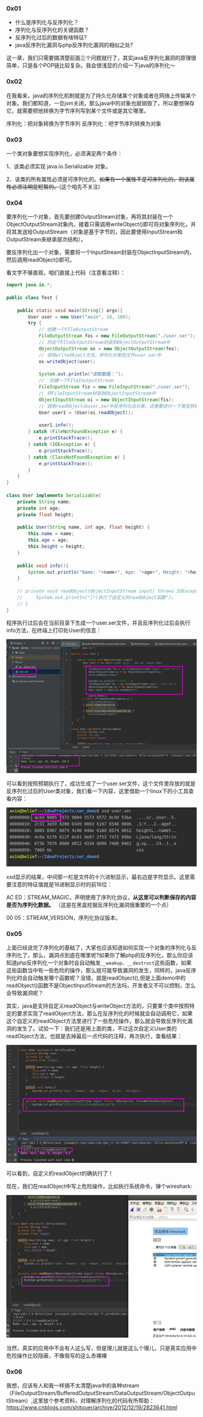 ### 0x01 

- 什么是序列化与反序列化？
- 序列化与反序列化的关键函数？
- 反序列化过后的数据有啥特征?
- java反序列化漏洞与php反序列化漏洞的相似之处?

这一章，我们只需要搞清楚前面三个问题就行了，其实java反序列化漏洞的原理很简单，只是各个POP链比较复杂。我会很浅显的介绍一下java的序列化～

### 0x02

在我看来，java的序列化机制就是为了持久化存储某个对象或者在网络上传输某个对象。我们都知道，一旦jvm关闭，那么java中的对象也就销毁了，所以要想保存它，就需要把他转换为字节序列写到某个文件或是其它哪里。

序列化：把对象转换为字节序列
反序列化：吧字节序列转换为对象

### 0x03

一个类对象要想实现序列化，必须满足两个条件：

1、该类必须实现 java.io.Serializable 对象。

2、该类的所有属性必须是可序列化的。~~如果有一个属性不是可序列化的，则该属性必须注明是短暂的。~~(这个咱先不关注)

### 0x04 

要序列化一个对象，首先要创建OutputStream对象，再将其封装在一个ObjectOutputStream对象内，接着只需调用writeObject()即可将对象序列化，并将其发送给OutputStream（对象是基于字节的，因此要使用InputStream和OutputStream来继承层次结构）。

要反序列化出一个对象，需要将一个InputStream封装在ObjectInputStream内，然后调用readObject()即可。

看文字不够直观，咱们直接上代码（注意看注释）：

```java
import java.io.*;

public class Test {

    public static void main(String[] args){
        User user = new User("axin", 18, 180);
        try {
            // 创建一个FIleOutputStream
            FileOutputStream fos = new FileOutputStream("./user.ser");
            // 将这个FIleOutputStream封装到ObjectOutputStream中
            ObjectOutputStream os = new ObjectOutputStream(fos);
            // 调用writeObject方法，序列化对象到文件user.ser中
            os.writeObject(user);
            
            System.out.println("读取数据：");
            //  创建一个FIleInutputStream
            FileInputStream fis = new FileInputStream("./user.ser");
            // 将FileInputStream封装到ObjectInputStream中
            ObjectInputStream oi = new ObjectInputStream(fis);
            // 调用readObject从user.ser中反序列化出对象，还需要进行一下类型转换，默认是Object类型
            User user1 = (User)oi.readObject();
            
            user1.info();
        } catch (FileNotFoundException e) {
            e.printStackTrace();
        } catch (IOException e) {
            e.printStackTrace();
        } catch (ClassNotFoundException e) {
            e.printStackTrace();
        }
    }
}

class User implements Serializable{
    private String name;
    private int age;
    private float height;

    public User(String name, int age, float height) {
        this.name = name;
        this.age = age;
        this.height = height;
    }

    public void info(){
        System.out.println("Name: "+name+", Age: "+age+", Height: "+height);
    }

    // private void readObject(ObjectInputStream input) throws IOException, ClassNotFoundException{
    //     System.out.println("[*]执行了自定义的readObject函数");
    // }
}
```

程序执行过后会在当前目录下生成一个user.ser文件，并且反序列化过后会执行info方法，在终端上打印处User的信息：

![](serialization/ser.png)

可以看到按照预期执行了，成功生成了一个user.ser文件，这个文件里存放的就是反序列化过后的User类对象，我们看一下内容，这里借助一个linux下的小工具查看内容：

![](serialization/xxd.png)

xxd显示的结果，中间那一栏是文件的十六进制显示，最右边是字符显示。这里需要注意的特征值就是16进制显示时的前16位：

AC ED：STREAM_MAGIC，声明使用了序列化协议，**从这里可以判断保存的内容是否为序列化数据。** （这是在黑盒挖掘反序列化漏洞很重要的一个点）

00 05：STREAM_VERSION，序列化协议版本。

### 0x05

上面已经说完了序列化的基础了，大家也应该知道如何实现一个对象的序列化与反序列化了，那么，漏洞点到底在哪里呢?如果你了解php的反序列化，那么你应该知道php反序列化一个对象时会自动触发`__weakup`、`__destruct`这些函数，如果这些函数当中有一些危险的操作，那么就可能导致漏洞的发生，同样的，java反序列化时会自动触发哪个函数呢？没错，就是readObject(),但是上面demo中的readObject()函数不是ObjectInputStream的方法吗，开发者又不可以控制，怎么会导致漏洞呢？

其实，java是支持自定义readObject与writeObject方法的，只要某个类中按照特定的要求实现了readObject方法，那么在反序列化的时候就会自动调用它，如果这个自定义的readObject方法里进行了一些危险操作，那么就会导致反序列化漏洞的发生了。试验一下：我们还是用上面的类，不过这次自定义User类的readObject方法，也就是去掉最后一点代码的注释，再次执行，查看结果：

![](serialization/custom_readobject.png)

可以看到，自定义的readObject的确执行了！

现在，我们在readObject中写上危险操作，比如执行系统命令，弹个wireshark:

![](serialization/wireshark.png)

当然，真实的应用中不会有人这么写，但是理儿就是这么个理儿，只是真实应用中危险操作比较隐蔽，不像我写的这么赤裸裸

### 0x06 

我想，应该有人和我一样搞不太清楚java中的各种stream（FileOutputStream/BufferedOutputStream/DataOutputStream/ObjectOutputStream）,这里放个参考资料，对理解序列化的代码有所帮助：
https://www.cnblogs.com/shitouer/archive/2012/12/19/2823641.html







